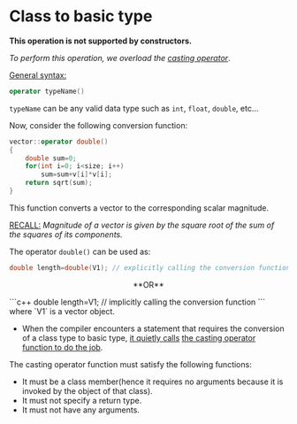 # Class to basic type

**This operation is not supported by constructors.**

_To perform this operation, we overload the_ <ins>_casting operator_</ins>.

<ins>General syntax:</ins>
```c++
operator typeName()
```

`typeName` can be any valid data type such as `int`, `float`, `double`, etc...


Now, consider the following conversion function:

```c++
vector::operator double()
{
	double sum=0;
	for(int i=0; i<size; i++)
		sum=sum+v[i]*v[i];
	return sqrt(sum);
}
```
This function converts a vector to the corresponding scalar magnitude.

<ins>RECALL:</ins> _Magnitude of a vector is given by the square root of the sum of the squares of its components._

The operator `double()` can be used as:
```c++
double length=double(V1); // explicitly calling the conversion function
```
<p align="center">
**OR**
</p>
```c++
double length=V1; // implicitly calling the conversion function
```
where `V1` is a vector object.

* When the compiler encounters a statement that requires the conversion of a class type to basic type, <ins>it quietly calls</ins>
<ins> the casting operator function to do the job</ins>.

The casting operator function must satisfy the following functions:

* It must be a class member(hence it requires no arguments because it is invoked by the object of that class).
* It must not specify a return type.
* It must not have any arguments.

<p align="center">
</p>
